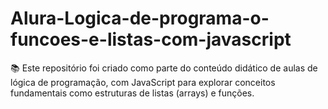 # Alura-Logica-de-programa-o-funcoes-e-listas-com-javascript
📚 Este repositório foi criado como parte do conteúdo didático de aulas de lógica de programação, com JavaScript para explorar conceitos fundamentais como estruturas de listas (arrays) e funções.  
